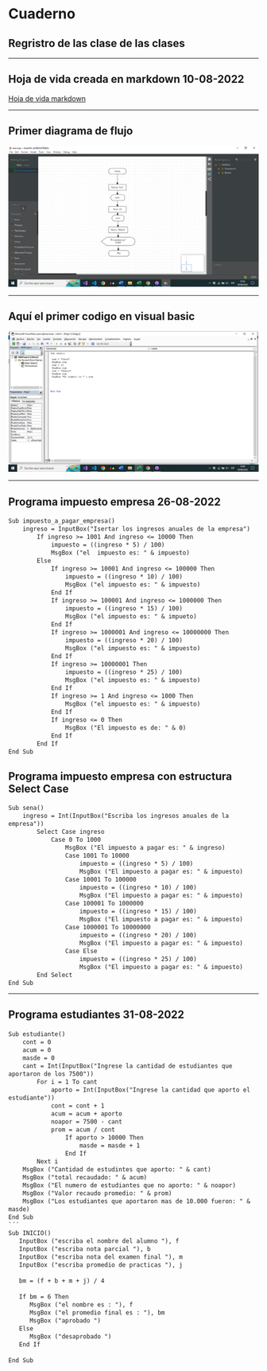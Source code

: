 # Cuaderno
## Regristro de las clase de las clases 
___
## Hoja de vida creada en markdown 10-08-2022
[Hoja de vida markdown](https://github.com/FabioP0/hoja_de_vida)
___
## Primer diagrama de flujo
<a href=""><img src="https://github.com/FabioP0/Cuaderno/blob/main/strauml.png?raw=true" alt="fotico" border="0" width="560"></a>
___

## Aquí el primer codigo en visual basic
<a href=""><img src="https://github.com/FabioP0/Cuaderno/blob/main/visual%20basic.png?raw=true" alt="Img" border="0" width="560"></a>
___
## Programa impuesto empresa 26-08-2022
```
Sub impuesto_a_pagar_empresa()
    ingreso = InputBox("Isertar los ingresos anuales de la empresa")
        If ingreso >= 1001 And ingreso <= 10000 Then
            impuesto = ((ingreso * 5) / 100)
            MsgBox ("el  impuesto es: " & impuesto)
        Else
            If ingreso >= 10001 And ingreso <= 100000 Then
                impuesto = ((ingreso * 10) / 100)
                MsgBox ("el impuesto es: " & impuesto)
            End If
            If ingreso >= 100001 And ingreso <= 1000000 Then
                impuesto = ((ingreso * 15) / 100)
                MsgBox ("el impuesto es: " & impueto)
            End If
            If ingreso >= 1000001 And ingreso <= 10000000 Then
                impuesto = ((ingreso * 20) / 100)
                MsgBox ("el impuesto es: " & impuesto)
            End If
            If ingreso >= 10000001 Then
                impuesto = ((ingreso * 25) / 100)
                MsgBox ("el impuesto es: " & impuesto)
            End If
            If ingreso >= 1 And ingreso <= 1000 Then
                MsgBox ("el impuesto es: " & impuesto)
            End If
            If ingreso <= 0 Then
                MsgBox ("El impuesto es de: " & 0)
            End If
        End If
End Sub
```
## Programa impuesto empresa con estructura Select Case
```
Sub sena()
    ingreso = Int(InputBox("Escriba los ingresos anuales de la empresa"))
        Select Case ingreso
            Case 0 To 1000
                MsgBox ("El impuesto a pagar es: " & ingreso)
                Case 1001 To 10000
                    impuesto = ((ingreso * 5) / 100)
                    MsgBox ("El impuesto a pagar es: " & impuesto)
                Case 10001 To 100000
                    impuesto = ((ingreso * 10) / 100)
                    MsgBox ("El impuesto a pagar es: " & impuesto)
                Case 100001 To 1000000
                    impuesto = ((ingreso * 15) / 100)
                    MsgBox ("El impuesto a pagar es: " & impuesto)
                Case 1000001 To 10000000
                    impuesto = ((ingreso * 20) / 100)
                    MsgBox ("El impuesto a pagar es: " & impuesto)
                Case Else
                    impuesto = ((ingreso * 25) / 100)
                    MsgBox ("El impuesto a pagar es: " & impuesto)
        End Select
End Sub
```
___
## Programa estudiantes 31-08-2022
```
Sub estudiante()
    cont = 0
    acum = 0
    masde = 0
    cant = Int(InputBox("Ingrese la cantidad de estudiantes que aportaron de los 7500"))
        For i = 1 To cant
            aporto = Int(InputBox("Ingrese la cantidad que aporto el estudiante"))
            cont = cont + 1
            acum = acum + aporto
            noapor = 7500 - cant
            prom = acum / cont
                If aporto > 10000 Then
                    masde = masde + 1
                End If
        Next i
    MsgBox ("Cantidad de estudintes que aporto: " & cant)
    MsgBox ("total recaudado: " & acum)
    MsgBox ("El numero de estudiantes que no aporto: " & noapor)
    MsgBox ("Valor recaudo promedio: " & prom)
    MsgBox ("Los estudiantes que aportaron mas de 10.000 fueron: " & masde)
End Sub
`´´
Sub INICIO()
   InputBox ("escriba el nombre del alumno "), f
   InputBox ("escriba nota parcial "), b
   InputBox ("escriba nota del examen final "), m
   InputBox ("escriba promedio de practicas "), j

   bm = (f + b + m + j) / 4
   
   If bm = 6 Then
      MsgBox ("el nombre es : "), f
      MsgBox ("el promedio final es : "), bm
      MsgBox ("aprobado ")
   Else
      MsgBox ("desaprobado ")
   End If
   
End Sub